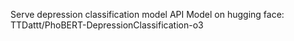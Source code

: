 Serve depression classification model API
Model on hugging face: TTDattt/PhoBERT-DepressionClassification-o3